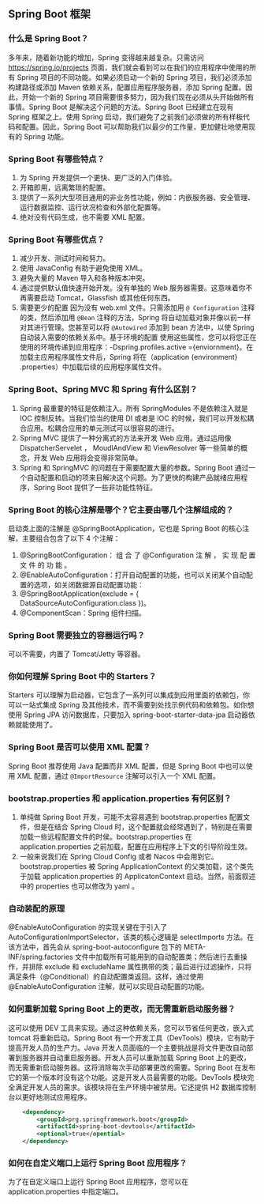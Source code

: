 Spring Boot 框架
--------------

### 什么是 Spring Boot？

多年来，随着新功能的增加，Spring 变得越来越复杂。只需访问 https://spring.io/projects 页面，我们就会看到可以在我们的应用程序中使用的所有 Spring 项目的不同功能。如果必须启动一个新的 Spring 项目，我们必须添加构建路径或添加 Maven 依赖关系，配置应用程序服务器，添加 Spring 配置。因此，开始一个新的 Spring 项目需要很多努力，因为我们现在必须从头开始做所有事情。Spring Boot 是解决这个问题的方法。Spring Boot 已经建立在现有 Spring 框架之上。使用 Spring 启动，我们避免了之前我们必须做的所有样板代码和配置。因此，Spring Boot 可以帮助我们以最少的工作量，更加健壮地使用现有的 Spring 功能。

### Spring Boot 有哪些特点？

1.  为 Spring 开发提供一个更快、更广泛的入门体验。
2.  开箱即用，远离繁琐的配置。
3.  提供了一系列大型项目通用的非业务性功能，例如：内嵌服务器、安全管理、运行数据监控、运行状况检查和外部化配置等。
4.  绝对没有代码生成，也不需要 XML 配置。

### Spring Boot 有哪些优点？

1.  减少开发、测试时间和努力。
2.  使用 JavaConfig 有助于避免使用 XML。
3.  避免大量的 Maven 导入和各种版本冲突。
4.  通过提供默认值快速开始开发。没有单独的 Web 服务器需要。这意味着你不再需要启动 Tomcat，Glassfish 或其他任何东西。
5.  需要更少的配置 因为没有 web.xml 文件。只需添加用 `@ Configuration` 注释的类，然后添加用 `@Bean` 注释的方法，Spring 将自动加载对象并像以前一样对其进行管理。您甚至可以将 `@Autowired` 添加到 bean 方法中，以使 Spring 自动装入需要的依赖关系中。基于环境的配置 使用这些属性，您可以将您正在使用的环境传递到应用程序：-Dspring.profiles.active ={enviornment}。在加载主应用程序属性文件后，Spring 将在（application {environment} .properties）中加载后续的应用程序属性文件。

### Spring Boot、Spring MVC 和 Spring 有什么区别？

1.  Spring 最重要的特征是依赖注入。所有 SpringModules 不是依赖注入就是 IOC 控制反转。当我们恰当的使用 DI 或者是 IOC 的时候，我们可以开发松耦合应用。松耦合应用的单元测试可以很容易的进行。
2.  Spring MVC 提供了一种分离式的方法来开发 Web 应用。通过运用像 DispatcherServelet ， MoudlAndView 和 ViewResolver 等一些简单的概念，开发 Web 应用将会变得非常简单。
3.  Spring 和 SpringMVC 的问题在于需要配置大量的参数。Spring Boot 通过一个自动配置和启动的项来目解决这个问题。为了更快的构建产品就绪应用程序，Spring Boot 提供了一些非功能性特征。

### Spring Boot 的核心注解是哪个？它主要由哪几个注解组成的？

启动类上面的注解是 @SpringBootApplication，它也是 Spring Boot 的核心注解，主要组合包含了以下 4 个注解：

1.  @SpringBootConfiguration： 组 合 了 @Configuration 注 解 ， 实 现 配 置 文 件 的 功 能 。
2.  @EnableAutoConfiguration：打开自动配置的功能，也可以关闭某个自动配置的选项，如关闭数据源自动配置功能：
3.  @SpringBootApplication(exclude = { DataSourceAutoConfiguration.class })。
4.  @ComponentScan：Spring 组件扫描。

### Spring Boot 需要独立的容器运行吗？

可以不需要，内置了 Tomcat/Jetty 等容器。

### 你如何理解 Spring Boot 中的 Starters？

Starters 可以理解为启动器，它包含了一系列可以集成到应用里面的依赖包，你可以一站式集成 Spring 及其他技术，而不需要到处找示例代码和依赖包。如你想使用 Spring JPA 访问数据库，只要加入 spring-boot-starter-data-jpa 启动器依赖就能使用了。

### Spring Boot 是否可以使用 XML 配置？

Spring Boot 推荐使用 Java 配置而非 XML 配置，但是 Spring Boot 中也可以使用 XML 配置，通过 `@ImportResource` 注解可以引入一个 XML 配置。

### bootstrap.properties 和 application.properties 有何区别？

1.  单纯做 Spring Boot 开发，可能不太容易遇到 bootstrap.properties 配置文件，但是在结合 Spring Cloud 时，这个配置就会经常遇到了，特别是在需要加载一些远程配置文件的时侯。bootstrap.properties 在 application.properties 之前加载，配置在应用程序上下文的引导阶段生效。
2.  一般来说我们在 Spring Cloud Config 或者 Nacos 中会用到它。bootstrap.properties 被 Spring ApplicationContext 的父类加载，这个类先于加载 application.properties 的 ApplicatonContext 启动。当然，前面叙述中的 properties 也可以修改为 yaml 。

### 自动装配的原理

@EnableAutoConfiguration 的实现关键在于引入了 AutoConfigurationImportSelector，该类的核心逻辑是 selectImports 方法。在该方法中，首先会从 spring-boot-autoconfigure 包下的 META-INF/spring.factories 文件中加载所有可能用到的自动配置类；然后进行去重操作，并排除 exclude 和 excludeName 属性携带的类；最后进行过滤操作，只将满足条件（@Conditional）的自动配置类返回。这样，通过使用 @EnableAutoConfiguration 注解，就可以实现自动配置的功能。

### 如何重新加载 Spring Boot 上的更改，而无需重新启动服务器？

这可以使用 DEV 工具来实现。通过这种依赖关系，您可以节省任何更改，嵌入式 tomcat 将重新启动。Spring Boot 有一个开发工具（DevTools）模块，它有助于提高开发人员的生产力。Java 开发人员面临的一个主要挑战是将文件更改自动部署到服务器并自动重启服务器。开发人员可以重新加载 Spring Boot 上的更改，而无需重新启动服务器。这将消除每次手动部署更改的需要。Spring Boot 在发布它的第一个版本时没有这个功能。这是开发人员最需要的功能。DevTools 模块完全满足开发人员的需求。该模块将在生产环境中被禁用。它还提供 H2 数据库控制台以更好地测试应用程序。

```xml
	<dependency>
	    <groupId>prg.springframework.boot</groupId>
	    <artifactId>spring-boot-devtools</artifactId>
	    <optional>true</opential>
	</dependency>
```

### 如何在自定义端口上运行 Spring Boot 应用程序？

为了在自定义端口上运行 Spring Boot 应用程序，您可以在 application.properties 中指定端口。